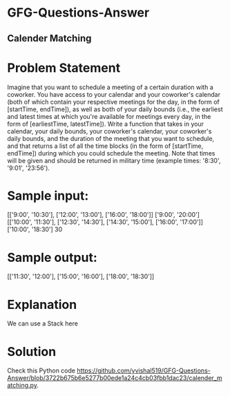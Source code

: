 # GFG-Questions-Answer
## Calender Matching 

# Problem Statement
Imagine that you want to schedule a meeting of a certain duration with a coworker. You have access to your calendar and your coworker's calendar (both of which contain your respective meetings for the day, in the form of [startTime, endTime]), as well as both of your daily bounds (i.e., the earliest and latest times at which you're available for meetings every day, in the form of [earliestTime, latestTime]). Write a function that takes in your calendar, your daily bounds, your coworker's calendar, your coworker's daily bounds, and the duration of the meeting that you want to schedule, and that returns a list of all the time blocks (in the form of [startTime, endTime]) during which you could schedule the meeting. Note that times will be given and should be returned in military time (example times: '8:30', '9:01', '23:56').

# Sample input:
[['9:00', '10:30'], ['12:00', '13:00'], ['16:00', '18:00']] ['9:00', '20:00'] [['10:00', '11:30'], ['12:30', '14:30'], ['14:30', '15:00'], ['16:00', '17:00']] ['10:00', '18:30'] 30

# Sample output: 
[['11:30', '12:00'], ['15:00', '16:00'], ['18:00', '18:30']]

# Explanation
We can use a Stack here

# Solution
Check this Python code https://github.com/yvishal519/GFG-Questions-Answer/blob/3722b675b6e5277b00ede1a24c4cb03fbb1dac23/calender_matching.py.
